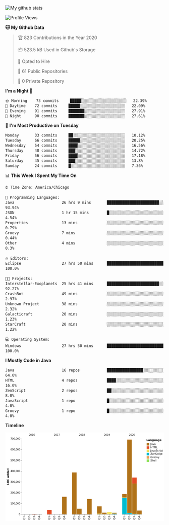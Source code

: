 ![My github stats](https://github-readme-stats.vercel.app/api?username=romvoid95&theme=gruvbox&include_all_commits=true&show_icons=true")

<!--START_SECTION:waka-->
![Profile Views](http://img.shields.io/badge/Profile%20Views-0-blue)

**🐱 My Github Data** 

> 🏆 823 Contributions in the Year 2020
 > 
> 📦 523.5 kB Used in Github's Storage 
 > 
> 💼 Opted to Hire
 > 
> 📜 61 Public Repositories
 > 
> 🔑 0 Private Repository 
 > 
**I'm a Night 🦉** 

```text
🌞 Morning    73 commits     █████░░░░░░░░░░░░░░░░░░░░   22.39% 
🌆 Daytime    72 commits     █████░░░░░░░░░░░░░░░░░░░░   22.09% 
🌃 Evening    91 commits     ███████░░░░░░░░░░░░░░░░░░   27.91% 
🌙 Night      90 commits     ███████░░░░░░░░░░░░░░░░░░   27.61%

```
📅 **I'm Most Productive on Tuesday** 

```text
Monday       33 commits     ██░░░░░░░░░░░░░░░░░░░░░░░   10.12% 
Tuesday      66 commits     █████░░░░░░░░░░░░░░░░░░░░   20.25% 
Wednesday    54 commits     ████░░░░░░░░░░░░░░░░░░░░░   16.56% 
Thursday     48 commits     ███░░░░░░░░░░░░░░░░░░░░░░   14.72% 
Friday       56 commits     ████░░░░░░░░░░░░░░░░░░░░░   17.18% 
Saturday     45 commits     ███░░░░░░░░░░░░░░░░░░░░░░   13.8% 
Sunday       24 commits     █░░░░░░░░░░░░░░░░░░░░░░░░   7.36%

```


📊 **This Week I Spent My Time On** 

```text
⌚︎ Time Zone: America/Chicago

💬 Programming Languages: 
Java                     26 hrs 9 mins       ███████████████████████░░   93.94% 
JSON                     1 hr 15 mins        █░░░░░░░░░░░░░░░░░░░░░░░░   4.54% 
Properties               13 mins             ░░░░░░░░░░░░░░░░░░░░░░░░░   0.79% 
Groovy                   7 mins              ░░░░░░░░░░░░░░░░░░░░░░░░░   0.44% 
Other                    4 mins              ░░░░░░░░░░░░░░░░░░░░░░░░░   0.3%

🔥 Editors: 
Eclipse                  27 hrs 50 mins      █████████████████████████   100.0%

🐱‍💻 Projects: 
Interstellar-Exoplanets  25 hrs 41 mins      ███████████████████████░░   92.27% 
CrashBot                 49 mins             ░░░░░░░░░░░░░░░░░░░░░░░░░   2.97% 
Unknown Project          38 mins             ░░░░░░░░░░░░░░░░░░░░░░░░░   2.32% 
Galacticraft             20 mins             ░░░░░░░░░░░░░░░░░░░░░░░░░   1.23% 
StarCraft                20 mins             ░░░░░░░░░░░░░░░░░░░░░░░░░   1.22%

💻 Operating System: 
Windows                  27 hrs 50 mins      █████████████████████████   100.0%

```

**I Mostly Code in Java** 

```text
Java                     16 repos            ████████████████░░░░░░░░░   64.0% 
HTML                     4 repos             ████░░░░░░░░░░░░░░░░░░░░░   16.0% 
ZenScript                2 repos             ██░░░░░░░░░░░░░░░░░░░░░░░   8.0% 
JavaScript               1 repo              █░░░░░░░░░░░░░░░░░░░░░░░░   4.0% 
Groovy                   1 repo              █░░░░░░░░░░░░░░░░░░░░░░░░   4.0%

```


**Timeline**

![Chart not found](https://github.com/ROMVoid95/ROMVoid95/blob/master/charts/bar_graph.png) 


<!--END_SECTION:waka-->
